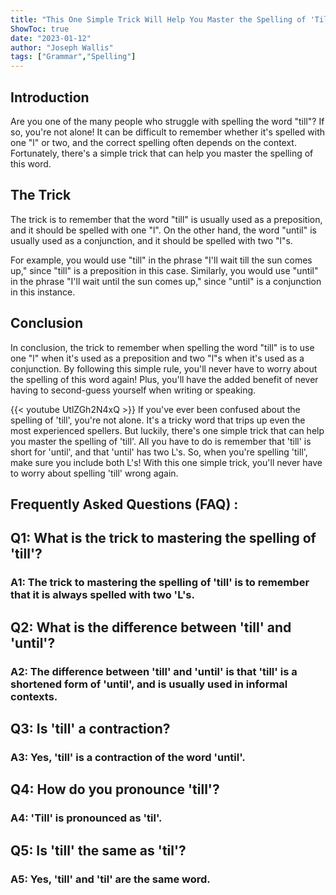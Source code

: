 ```yaml
---
title: "This One Simple Trick Will Help You Master the Spelling of 'Till'!"
ShowToc: true 
date: "2023-01-12"
author: "Joseph Wallis" 
tags: ["Grammar","Spelling"]
---
```

## Introduction

Are you one of the many people who struggle with spelling the word "till"? If so, you're not alone! It can be difficult to remember whether it's spelled with one "l" or two, and the correct spelling often depends on the context. Fortunately, there's a simple trick that can help you master the spelling of this word.

## The Trick

The trick is to remember that the word "till" is usually used as a preposition, and it should be spelled with one "l". On the other hand, the word "until" is usually used as a conjunction, and it should be spelled with two "l"s. 

For example, you would use "till" in the phrase "I'll wait till the sun comes up," since "till" is a preposition in this case. Similarly, you would use "until" in the phrase "I'll wait until the sun comes up," since "until" is a conjunction in this instance.

## Conclusion

In conclusion, the trick to remember when spelling the word "till" is to use one "l" when it's used as a preposition and two "l"s when it's used as a conjunction. By following this simple rule, you'll never have to worry about the spelling of this word again! Plus, you'll have the added benefit of never having to second-guess yourself when writing or speaking.

{{< youtube UtlZGh2N4xQ >}} 
If you've ever been confused about the spelling of 'till', you're not alone. It's a tricky word that trips up even the most experienced spellers. But luckily, there's one simple trick that can help you master the spelling of 'till'. All you have to do is remember that 'till' is short for 'until', and that 'until' has two L's. So, when you're spelling 'till', make sure you include both L's! With this one simple trick, you'll never have to worry about spelling 'till' wrong again.

## Frequently Asked Questions (FAQ) :
<h2>Q1: What is the trick to mastering the spelling of 'till'?</h2>

<h3>A1: The trick to mastering the spelling of 'till' is to remember that it is always spelled with two 'L's.</h3>

<h2>Q2: What is the difference between 'till' and 'until'?</h2>

<h3>A2: The difference between 'till' and 'until' is that 'till' is a shortened form of 'until', and is usually used in informal contexts.</h3>

<h2>Q3: Is 'till' a contraction?</h2>

<h3>A3: Yes, 'till' is a contraction of the word 'until'.</h3>

<h2>Q4: How do you pronounce 'till'?</h2>

<h3>A4: 'Till' is pronounced as 'til'.</h3>

<h2>Q5: Is 'till' the same as 'til'?</h2>

<h3>A5: Yes, 'till' and 'til' are the same word.</h3>





